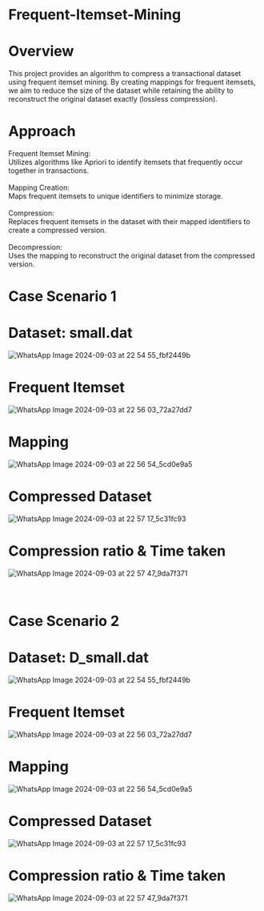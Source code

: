 # Frequent-Itemset-Mining

# Overview
This project provides an algorithm to compress a transactional dataset using frequent itemset mining. By creating mappings for frequent itemsets, we aim to reduce the size of the dataset while retaining the ability to reconstruct the original dataset exactly (lossless compression).

# Approach
Frequent Itemset Mining: <br> Utilizes algorithms like Apriori to identify itemsets that frequently occur together in transactions. <br>
<br>
Mapping Creation: <br> Maps frequent itemsets to unique identifiers to minimize storage. <br>
<br>
Compression: <br> Replaces frequent itemsets in the dataset with their mapped identifiers to create a compressed version. <br>
<br>
Decompression: <br> Uses the mapping to reconstruct the original dataset from the compressed version. <br>

# Case Scenario 1
# Dataset: small.dat <br>
![WhatsApp Image 2024-09-03 at 22 54 55_fbf2449b](https://github.com/user-attachments/assets/a47e5a0e-78f2-437a-b360-5e283818f636)

# Frequent Itemset <br>
![WhatsApp Image 2024-09-03 at 22 56 03_72a27dd7](https://github.com/user-attachments/assets/ed56170a-fb24-4367-8454-45da32823786)

# Mapping <br>
![WhatsApp Image 2024-09-03 at 22 56 54_5cd0e9a5](https://github.com/user-attachments/assets/76c395f4-f17d-461c-8d37-41e04ef3fc1a)

# Compressed Dataset <br>
![WhatsApp Image 2024-09-03 at 22 57 17_5c31fc93](https://github.com/user-attachments/assets/bb2e3e6b-dfdc-4d36-91f0-cff29cc85bbb)

# Compression ratio & Time taken <br>
![WhatsApp Image 2024-09-03 at 22 57 47_9da7f371](https://github.com/user-attachments/assets/84688712-9d38-4358-9a86-26f67df50541)

<br>

# Case Scenario 2
# Dataset: D_small.dat <br>
![WhatsApp Image 2024-09-03 at 22 54 55_fbf2449b](https://github.com/user-attachments/assets/a47e5a0e-78f2-437a-b360-5e283818f636)

# Frequent Itemset <br>
![WhatsApp Image 2024-09-03 at 22 56 03_72a27dd7](https://github.com/user-attachments/assets/ed56170a-fb24-4367-8454-45da32823786)

# Mapping <br>
![WhatsApp Image 2024-09-03 at 22 56 54_5cd0e9a5](https://github.com/user-attachments/assets/76c395f4-f17d-461c-8d37-41e04ef3fc1a)

# Compressed Dataset <br>
![WhatsApp Image 2024-09-03 at 22 57 17_5c31fc93](https://github.com/user-attachments/assets/bb2e3e6b-dfdc-4d36-91f0-cff29cc85bbb)

# Compression ratio & Time taken <br>
![WhatsApp Image 2024-09-03 at 22 57 47_9da7f371](https://github.com/user-attachments/assets/84688712-9d38-4358-9a86-26f67df50541)
